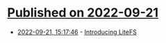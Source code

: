 # [Published on 2022-09-21](index.md)

* [2022-09-21, 15:17:46](https://lobste.rs/s/niadvn/introducing_litefs) - [Introducing LiteFS](https://fly.io/blog/introducing-litefs/)
